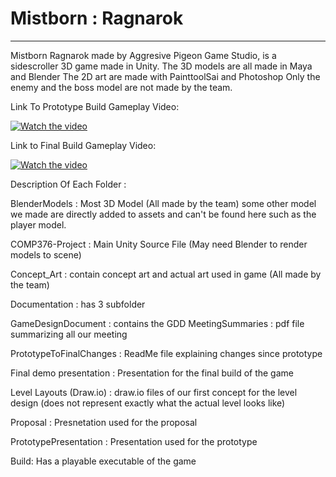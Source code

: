 # Mistborn : Ragnarok
----------------------------------------------

Mistborn Ragnarok made by Aggresive Pigeon Game Studio, is a sidescroller 3D game made in Unity.
The 3D models are all made in Maya and Blender
The 2D art are made with PainttoolSai and Photoshop
Only the enemy and the boss model are not made by the team.

Link To Prototype Build Gameplay Video:

[![Watch the video](https://img.youtube.com/vi/3NI3LvriNbM/maxresdefault.jpg)](https://youtu.be/3NI3LvriNbM)

Link to Final Build Gameplay Video:

[![Watch the video](https://img.youtube.com/vi/P9Xc8IxlYi4/maxresdefault.jpg)](https://youtu.be/P9Xc8IxlYi4)

Description Of Each Folder :

BlenderModels : Most 3D Model (All made by the team) some other model we made are directly added to assets and can't be found here such as the player model.

COMP376-Project : Main Unity Source File (May need Blender to render models to scene)

Concept_Art : contain concept art and actual art used in game (All made by the team)

Documentation : has 3 subfolder

GameDesignDocument : contains the GDD
MeetingSummaries : pdf file summarizing all our meeting

PrototypeToFinalChanges : ReadMe file explaining changes since prototype

Final demo presentation : Presentation for the final build of the game

Level Layouts (Draw.io) : draw.io files of our first concept for the level design (does not represent exactly what the actual level looks like)

Proposal : Presnetation used for the proposal

PrototypePresentation : Presentation used for the prototype

Build: Has a playable executable of the game

